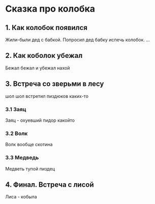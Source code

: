 # Сказка про колобка

## 1. Как колобок появился
Жили-были дед с бабкой. 
Попросил дед бабку испечь колобок.
...

## 2. Как коболок убежал
Бежал бежал и убежал нахой

## 3. Встреча со зверьми в лесу
шол шол встретил пиздюков каких-то

### 3.1 Заяц
Заяц - охуевший пидор какойто

### 3.2 Волк
Волк вообще скотина

### 3.3 Медведь
Медветь тупой пиздец
 
## 4. Финал. Встреча с лисой
Лиса - кобыла
